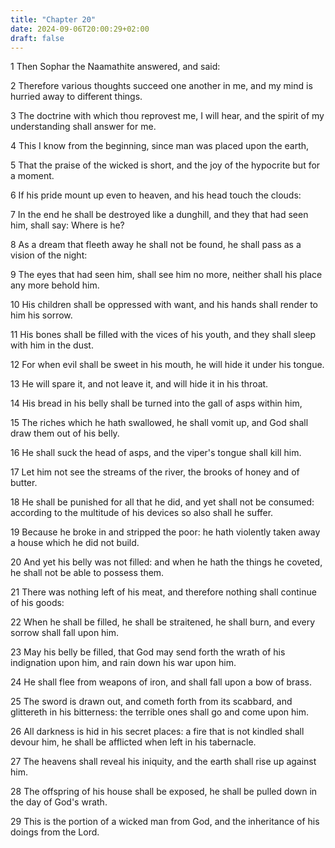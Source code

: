 ```yaml
---
title: "Chapter 20"
date: 2024-09-06T20:00:29+02:00
draft: false
---
```



1 Then Sophar the Naamathite answered, and said:

2 Therefore various thoughts succeed one another in me, and my mind is hurried away to different things.

3 The doctrine with which thou reprovest me, I will hear, and the spirit of my understanding shall answer for me.

4 This I know from the beginning, since man was placed upon the earth,

5 That the praise of the wicked is short, and the joy of the hypocrite but for a moment.

6 If his pride mount up even to heaven, and his head touch the clouds:

7 In the end he shall be destroyed like a dunghill, and they that had seen him, shall say: Where is he?

8 As a dream that fleeth away he shall not be found, he shall pass as a vision of the night:

9 The eyes that had seen him, shall see him no more, neither shall his place any more behold him.

10 His children shall be oppressed with want, and his hands shall render to him his sorrow.

11 His bones shall be filled with the vices of his youth, and they shall sleep with him in the dust.

12 For when evil shall be sweet in his mouth, he will hide it under his tongue.

13 He will spare it, and not leave it, and will hide it in his throat.

14 His bread in his belly shall be turned into the gall of asps within him,

15 The riches which he hath swallowed, he shall vomit up, and God shall draw them out of his belly.

16 He shall suck the head of asps, and the viper's tongue shall kill him.

17 Let him not see the streams of the river, the brooks of honey and of butter.

18 He shall be punished for all that he did, and yet shall not be consumed: according to the multitude of his devices so also shall he suffer.

19 Because he broke in and stripped the poor: he hath violently taken away a house which he did not build.

20 And yet his belly was not filled: and when he hath the things he coveted, he shall not be able to possess them.

21 There was nothing left of his meat, and therefore nothing shall continue of his goods:

22 When he shall be filled, he shall be straitened, he shall burn, and every sorrow shall fall upon him.

23 May his belly be filled, that God may send forth the wrath of his indignation upon him, and rain down his war upon him.

24 He shall flee from weapons of iron, and shall fall upon a bow of brass.

25 The sword is drawn out, and cometh forth from its scabbard, and glittereth in his bitterness: the terrible ones shall go and come upon him.

26 All darkness is hid in his secret places: a fire that is not kindled shall devour him, he shall be afflicted when left in his tabernacle.

27 The heavens shall reveal his iniquity, and the earth shall rise up against him.

28 The offspring of his house shall be exposed, he shall be pulled down in the day of God's wrath.

29 This is the portion of a wicked man from God, and the inheritance of his doings from the Lord.

